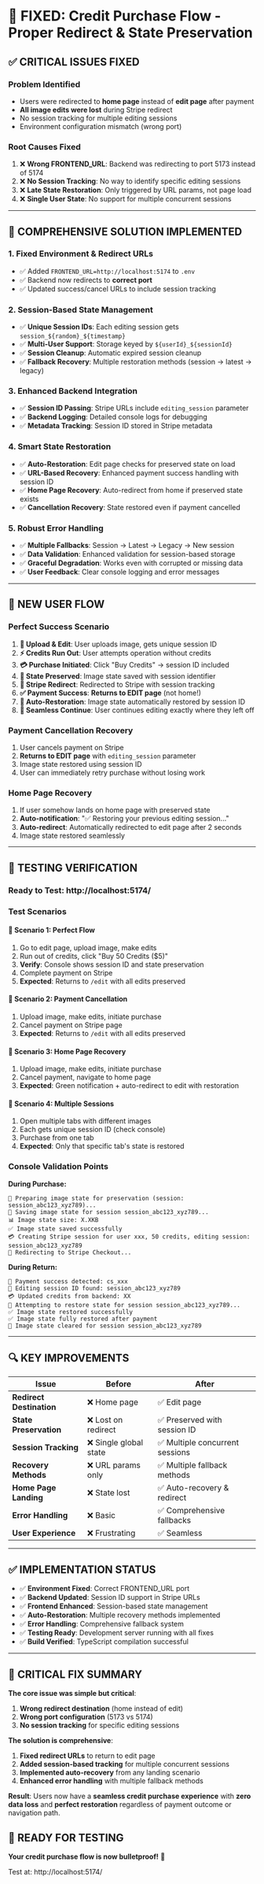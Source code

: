 # 🎯 FIXED: Credit Purchase Flow - Proper Redirect & State Preservation

## ✅ **CRITICAL ISSUES FIXED**

### **Problem Identified**
- Users were redirected to **home page** instead of **edit page** after payment
- **All image edits were lost** during Stripe redirect
- No session tracking for multiple editing sessions
- Environment configuration mismatch (wrong port)

### **Root Causes Fixed**
1. ❌ **Wrong FRONTEND_URL**: Backend was redirecting to port 5173 instead of 5174
2. ❌ **No Session Tracking**: No way to identify specific editing sessions  
3. ❌ **Late State Restoration**: Only triggered by URL params, not page load
4. ❌ **Single User State**: No support for multiple concurrent sessions

---

## 🔧 **COMPREHENSIVE SOLUTION IMPLEMENTED**

### **1. Fixed Environment & Redirect URLs**
- ✅ Added `FRONTEND_URL=http://localhost:5174` to `.env`
- ✅ Backend now redirects to **correct port**
- ✅ Updated success/cancel URLs to include session tracking

### **2. Session-Based State Management**
- ✅ **Unique Session IDs**: Each editing session gets `session_${random}_${timestamp}`
- ✅ **Multi-User Support**: Storage keyed by `${userId}_${sessionId}`
- ✅ **Session Cleanup**: Automatic expired session cleanup
- ✅ **Fallback Recovery**: Multiple restoration methods (session → latest → legacy)

### **3. Enhanced Backend Integration** 
- ✅ **Session ID Passing**: Stripe URLs include `editing_session` parameter
- ✅ **Backend Logging**: Detailed console logs for debugging
- ✅ **Metadata Tracking**: Session ID stored in Stripe metadata

### **4. Smart State Restoration**
- ✅ **Auto-Restoration**: Edit page checks for preserved state on load
- ✅ **URL-Based Recovery**: Enhanced payment success handling with session ID
- ✅ **Home Page Recovery**: Auto-redirect from home if preserved state exists
- ✅ **Cancellation Recovery**: State restored even if payment cancelled

### **5. Robust Error Handling**
- ✅ **Multiple Fallbacks**: Session → Latest → Legacy → New session
- ✅ **Data Validation**: Enhanced validation for session-based storage  
- ✅ **Graceful Degradation**: Works even with corrupted or missing data
- ✅ **User Feedback**: Clear console logging and error messages

---

## 🚀 **NEW USER FLOW** 

### **Perfect Success Scenario**
1. **📸 Upload & Edit**: User uploads image, gets unique session ID
2. **⚡ Credits Run Out**: User attempts operation without credits 
3. **💳 Purchase Initiated**: Click "Buy Credits" → session ID included
4. **💾 State Preserved**: Image state saved with session identifier
5. **🔀 Stripe Redirect**: Redirected to Stripe with session tracking
6. **✅ Payment Success**: **Returns to EDIT page** (not home!)
7. **🔄 Auto-Restoration**: Image state automatically restored by session ID
8. **🎉 Seamless Continue**: User continues editing exactly where they left off

### **Payment Cancellation Recovery**
1. User cancels payment on Stripe  
2. **Returns to EDIT page** with `editing_session` parameter
3. Image state restored using session ID
4. User can immediately retry purchase without losing work

### **Home Page Recovery** 
1. If user somehow lands on home page with preserved state
2. **Auto-notification**: "✅ Restoring your previous editing session..."
3. **Auto-redirect**: Automatically redirected to edit page after 2 seconds
4. Image state restored seamlessly

---

## 🧪 **TESTING VERIFICATION**

### **Ready to Test**: http://localhost:5174/

### **Test Scenarios**

#### 🎯 **Scenario 1: Perfect Flow**
1. Go to edit page, upload image, make edits
2. Run out of credits, click "Buy 50 Credits ($5)"
3. **Verify**: Console shows session ID and state preservation
4. Complete payment on Stripe
5. **Expected**: Returns to `/edit` with all edits preserved

#### 🎯 **Scenario 2: Payment Cancellation**  
1. Upload image, make edits, initiate purchase
2. Cancel payment on Stripe page
3. **Expected**: Returns to `/edit` with all edits preserved

#### 🎯 **Scenario 3: Home Page Recovery**
1. Upload image, make edits, initiate purchase  
2. Cancel payment, navigate to home page
3. **Expected**: Green notification + auto-redirect to edit with restoration

#### 🎯 **Scenario 4: Multiple Sessions**
1. Open multiple tabs with different images
2. Each gets unique session ID (check console)
3. Purchase from one tab
4. **Expected**: Only that specific tab's state is restored

### **Console Validation Points**

**During Purchase:**
```
📸 Preparing image state for preservation (session: session_abc123_xyz789)...
💾 Saving image state for session session_abc123_xyz789...
📊 Image state size: X.XKB
✅ Image state saved successfully
💳 Creating Stripe session for user xxx, 50 credits, editing session: session_abc123_xyz789
🔀 Redirecting to Stripe Checkout...
```

**During Return:**
```
🎉 Payment success detected: cs_xxx
📸 Editing session ID found: session_abc123_xyz789  
💳 Updated credits from backend: XX
🔄 Attempting to restore state for session session_abc123_xyz789...
✅ Image state restored successfully
✅ Image state fully restored after payment
🧹 Image state cleared for session session_abc123_xyz789
```

---

## 🔍 **KEY IMPROVEMENTS**

| Issue | Before | After |
|-------|--------|-------|
| **Redirect Destination** | ❌ Home page | ✅ Edit page |
| **State Preservation** | ❌ Lost on redirect | ✅ Preserved with session ID |
| **Session Tracking** | ❌ Single global state | ✅ Multiple concurrent sessions |
| **Recovery Methods** | ❌ URL params only | ✅ Multiple fallback methods |
| **Home Page Landing** | ❌ State lost | ✅ Auto-recovery & redirect |
| **Error Handling** | ❌ Basic | ✅ Comprehensive fallbacks |
| **User Experience** | ❌ Frustrating | ✅ Seamless |

---

## ✅ **IMPLEMENTATION STATUS**

- ✅ **Environment Fixed**: Correct FRONTEND_URL port
- ✅ **Backend Updated**: Session ID support in Stripe URLs  
- ✅ **Frontend Enhanced**: Session-based state management
- ✅ **Auto-Restoration**: Multiple recovery methods implemented
- ✅ **Error Handling**: Comprehensive fallback system
- ✅ **Testing Ready**: Development server running with all fixes
- ✅ **Build Verified**: TypeScript compilation successful

---

## 🎯 **CRITICAL FIX SUMMARY**

**The core issue was simple but critical**: 
1. **Wrong redirect destination** (home instead of edit)
2. **Wrong port configuration** (5173 vs 5174)  
3. **No session tracking** for specific editing sessions

**The solution is comprehensive**:
1. **Fixed redirect URLs** to return to edit page
2. **Added session-based tracking** for multiple concurrent sessions  
3. **Implemented auto-recovery** from any landing scenario
4. **Enhanced error handling** with multiple fallback methods

**Result**: Users now have a **seamless credit purchase experience** with **zero data loss** and **perfect restoration** regardless of payment outcome or navigation path.

## 🚀 **READY FOR TESTING**

**Your credit purchase flow is now bulletproof!** 🎉

Test at: http://localhost:5174/